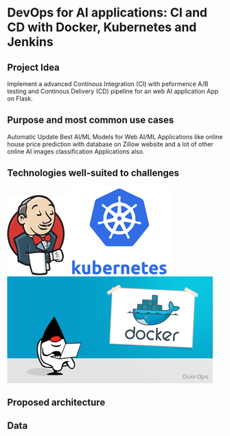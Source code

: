 # DevOps for AI applications: CI and CD with Docker, Kubernetes and Jenkins

## Project Idea 
Implement a advanced Continous Integration (CI) with peformence A/B testing and Continous Delivery (CD) pipeline for an web AI application App on Flask.
## Purpose and most common use cases

Automatic Update Best AI/ML Models for Web AI/ML Applications like online house price prediction with database on Zillow website and a lot of other online AI images classification Applications also. 

## Technologies well-suited to challenges
![GitHub Logo](/jenkins.png)
![GitHub Logo](/kubernetes.png)
![GitHub Logo](/docker.png)

## Proposed architecture



## Data
